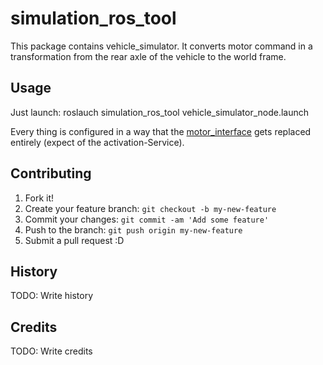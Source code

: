 # simulation_ros_tool

This package contains vehicle_simulator. It converts motor command in a transformation from the rear axle of the vehicle to the world frame.

## Usage

Just launch:
  roslauch simulation_ros_tool vehicle_simulator_node.launch

Every thing is configured in a way that the [motor_interface](https://gitlab.mrt.uni-karlsruhe.de/kognitive_automobile_labor/motor_interface_ros_tool) gets replaced entirely (expect of the activation-Service).

## Contributing

1. Fork it!
2. Create your feature branch: `git checkout -b my-new-feature`
3. Commit your changes: `git commit -am 'Add some feature'`
4. Push to the branch: `git push origin my-new-feature`
5. Submit a pull request :D

## History

TODO: Write history

## Credits

TODO: Write credits
